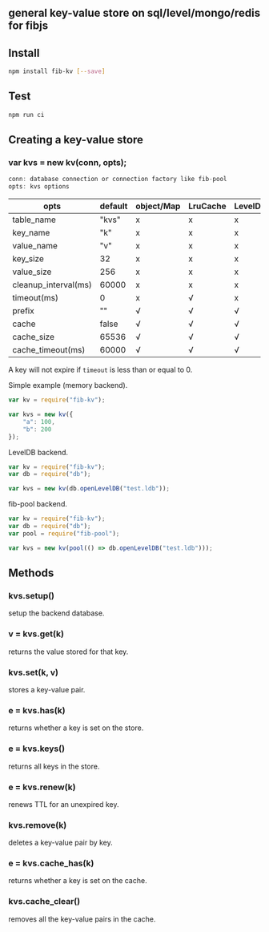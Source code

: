 ## general key-value store on sql/level/mongo/redis for fibjs

## Install

```sh
npm install fib-kv [--save]
```

## Test

```sh
npm run ci
```

## Creating a key-value store

### var kvs = new kv(conn, opts);

```JavaScript
conn: database connection or connection factory like fib-pool
opts: kvs options
```

| opts                 | default | object/Map | LruCache | LevelDB | Redis | MongoDB | SQLite/MySQL |
|----------------------|---------|------------|----------|---------|-------|---------|--------------|
| table_name           |   "kvs" | x          | x        | x       | √     | √       | √            |
| key_name             |     "k" | x          | x        | x       | x     | √       | √            |
| value_name           |     "v" | x          | x        | x       | x     | √       | √            |
| key_size             |      32 | x          | x        | x       | x     | x       | √            |
| value_size           |     256 | x          | x        | x       | x     | x       | √            |
| cleanup_interval(ms) |   60000 | x          | x        | x       | x     | x       | √            |
| timeout(ms)          |       0 | x          | √        | x       | √     | √       | √            |
| prefix               |      "" | √          | √        | √       | √     | √       | √            |
| cache                |   false | √          | √        | √       | √     | √       | √            |
| cache_size           |   65536 | √          | √        | √       | √     | √       | √            |
| cache_timeout(ms)    |   60000 | √          | √        | √       | √     | √       | √            |

A key will not expire if `timeout` is less than or equal to 0.

Simple example (memory backend).
```JavaScript
var kv = require("fib-kv");

var kvs = new kv({
    "a": 100,
    "b": 200
});
```

LevelDB backend.
```JavaScript
var kv = require("fib-kv");
var db = require("db");

var kvs = new kv(db.openLevelDB("test.ldb"));
```

fib-pool backend.
```JavaScript
var kv = require("fib-kv");
var db = require("db");
var pool = require("fib-pool");

var kvs = new kv(pool(() => db.openLevelDB("test.ldb")));
```


## Methods

### kvs.setup()
setup the backend database.

### v = kvs.get(k)
returns the value stored for that key.

### kvs.set(k, v)
stores a key-value pair.

### e = kvs.has(k)
returns whether a key is set on the store.

### e = kvs.keys()
returns all keys in the store.

### e = kvs.renew(k)
renews TTL for an unexpired key.

### kvs.remove(k)
deletes a key-value pair by key.

### e = kvs.cache_has(k)
returns whether a key is set on the cache.

### kvs.cache_clear()
removes all the key-value pairs in the cache.
